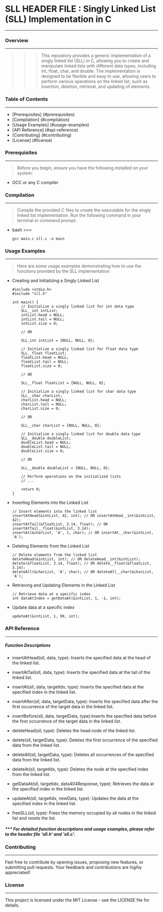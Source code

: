 # SLL HEADER FILE : Singly Linked List (SLL) Implementation in C
---
### Overview
---
>>> This repository provides a generic implementation of a singly linked list (SLL) in C, allowing you to create and manipulate linked lists with different data types, including int, float, char, and double. The implementation is designed to be flexible and easy to use, allowing users to perform various operations on the linked list, such as insertion, deletion, retrieval, and updating of elements.

### Table of Contents
---
- [Prerequisites] (#prerequisites)
- [Compilation] (#compilation)
- [Usage Examples] (#usage-examples)
- [API Reference] (#api-reference)
- [Contributing] (#contributing)
- [License] (#license)

### Prerequisites
---
>Before you begin, ensure you have the following installed on your system:
- GCC or any C compiler

### Compilation
---
> Compile the provided C files to create the executable for the singly linked list implementation. Run the following command in your terminal or command prompt:

* bash >>>
    ```
    gcc main.c sll.c -o main
    ```
### Usage Examples
---
> Here are some usage examples demonstrating how to use the functions provided by the SLL implementation:

* Creating and Initializing a Singly Linked List

    ```
    #include <stdio.h>
    #include "sll.h"
    
    int main() {
        // Initialize a singly linked list for int data type
        SLL__int intList;
        intList.head = NULL;
        intList.tail = NULL;
        intList.size = 0;
        
        // OR
        
        SLL_int intList = {NULL, NULL, 0};
    
        // Initialize a singly linked list for float data type
        SLL__float floatList;
        floatList.head = NULL;
        floatList.tail = NULL;
        floatList.size = 0;
        
        // OR
        
        SLL__float floatList = {NULL, NULL, 0};
        
        // Initialize a singly linked list for char data type
        SLL__char charList;
        charList.head = NULL;
        charList.tail = NULL;
        charList.size = 0;
            
        // OR
        
        SLL__char charList = {NULL, NULL, 0};
        
        // Initialize a singly linked list for double data type
        SLL__double doubleList;
        doubleList.head = NULL;
        doubleList.tail = NULL;
        doubleList.size = 0;
        
        // OR
        
        SLL__double doubleList = {NULL, NULL, 0};
    
        // Perform operations on the initialized lists
        // ...
        
        return 0;
    }
    ```
* Inserting Elements into the Linked List
    ```
    // Insert elements into the linked list
    insertAtHead(&intList, 42, int); // OR insertAtHead__int(&intList, 42);
    insertAtTail(&floatList, 3.14, float); // OR insertAtTail__float(&intList, 3.14);
    insertAt(&charList, 'A', 1, char); // OR insertAt__char(&intList, 'A');
    ```
* Deleting Elements from the Linked List
    ```
    // Delete elements from the linked list
    deleteHead(&intList, int); // OR deleteHead__int(&intList);
    delete(&floatList, 3.14, float); // OR delete__float(&floatList, 3.14);
    deleteAll(&charList, 'A', char); // OR deleteAll__char(&charList, 'A');
    ```
* Retrieving and Updating Elements in the Linked List
    ```
    // Retrieve data at a specific index
    int dataAtIndex = getDataAt(&intList, 1, -1, int);
    ```
* Update data at a specific index
    ```
    updateAt(&intList, 1, 99, int);
    ```
### API Reference
---
##### Function Descriptions
* insertAtHead(sll, data, type): Inserts the specified data at the head of the linked list.

* insertAtTail(sll, data, type): Inserts the specified data at the tail of the linked list.

* insertAt(sll, data, targetIdx, type): Inserts the specified data at the specified index in the linked list.

* insertAfter(sll, data, targetData, type):  Inserts the specified data after the first occurrence of the target data in the linked list.

* insertBefore(sll, data, targetData, type):Inserts the specified data before the first occurrence of the target data in the linked list.

* deleteHead(sll, type): Deletes the head node of the linked list.

* delete(sll, targetData, type): Deletes the first occurrence of the specified data from the linked list.

* deleteAll(sll, targetData, type): Deletes all occurrences of the specified data from the linked list.

* deleteAt(sll, targetIdx, type): Deletes the node at the specified index from the linked list.

* getDataAt(sll, targetIdx, data404Response, type): Retrieves the data at the specified index in the linked list.

* updateAt(sll, targetIdx, newData, type): Updates the data at the specified index in the linked list.

* freeSLL(sll, type): Frees the memory occupied by all nodes in the linked list and resets the list.

##### *** For detailed function descriptions and usage examples, please refer to the header file 'sll.h' and 'sll.c'.

### Contributing
---
Feel free to contribute by opening issues, proposing new features, or submitting pull requests. Your feedback and contributions are highly appreciated!

### License
---
This project is licensed under the MIT License - see the LICENSE file for details.